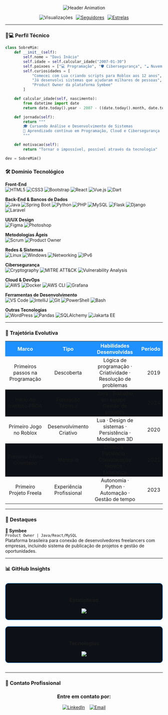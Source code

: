<p align="center">
  <img src="https://readme-typing-svg.demolab.com?font=Roboto+Slab&size=40&duration=4000&pause=1000&color=1E90FF&center=true&vCenter=true&width=500&lines=Desenvolvedor+Fullstack;Cibersegurança;Arquiteto+de+Nuvem+AWS" alt="Header Animation" />
</p>

<div align="center" style="display: flex; gap: 10px; justify-content: center; flex-wrap: wrap;">
  <img src="https://komarev.com/ghpvc/?username=Davi-Stars&style=for-the-badge&color=000000&label=Visualizações&labelColor=1E90FF" alt="Visualizações">
  <a href="https://github.com/Davi-Stars?tab=followers">
    <img src="https://img.shields.io/github/followers/Davi-Stars?style=for-the-badge&logo=github&color=000000&label=Seguidores&labelColor=1E90FF" alt="Seguidores">
  </a>
  <a href="https://github.com/Davi-Stars?tab=stars">
    <img src="https://img.shields.io/github/stars/Davi-Stars?style=for-the-badge&logo=github&color=000000&label=Estrelas&labelColor=1E90FF" alt="Estrelas">
  </a>
</div>

---

### 👨💻 **Perfil Técnico**
```python
class SobreMim:
    def __init__(self):
        self.nome = "Davi Inácio"
        self.idade = self.calcular_idade("2007-01-30")
        self.paixoes = ["💻 Programação", "🛡️ Cibersegurança", "☁️ Nuvem"]
        self.curiosidades = [
            "Comecei com Lua criando scripts para Roblox aos 12 anos",
            "Já desenvolvi sistemas que ajudaram milhares de pessoas",
            "Product Owner da plataforma Symbee"
        ]

    def calcular_idade(self, nascimento):
        from datetime import date
        return date.today().year - 2007 - ((date.today().month, date.today().day) < (1, 30))

    def jornada(self):
        return """
        🎓 Cursando Análise e Desenvolvimento de Sistemas
        🌱 Aprendizado contínuo em Programação, Cloud e Cibersegurança
        """

    def motivacao(self):
        return "Tornar o impossível, possível através da tecnologia"

dev = SobreMim()

```

### 🛠️ **Domínio Tecnológico**

**Front-End**  
![HTML5](https://img.shields.io/badge/HTML5-E34F26?style=flat-square&logo=html5&logoColor=white)
![CSS3](https://img.shields.io/badge/CSS3-1572B6?style=flat-square&logo=css3&logoColor=white)
![Bootstrap](https://img.shields.io/badge/Bootstrap-7952B3?style=flat-square&logo=bootstrap&logoColor=white)
![React](https://img.shields.io/badge/React-20232A?style=flat-square&logo=react&logoColor=61DAFB)
![Vue.js](https://img.shields.io/badge/Vue.js-4FC08D?style=flat-square&logo=vuedotjs&logoColor=white)
![Dart](https://img.shields.io/badge/Dart-0175C2?style=flat-square&logo=dart&logoColor=white)

**Back-End & Bancos de Dados**  
![Java](https://img.shields.io/badge/Java-ED8B00?style=flat-square&logo=openjdk&logoColor=white)
![Spring Boot](https://img.shields.io/badge/Spring_Boot-6DB33F?style=flat-square&logo=spring-boot&logoColor=white)
![Python](https://img.shields.io/badge/Python-3776AB?style=flat-square&logo=python&logoColor=white)
![PHP](https://img.shields.io/badge/PHP-777BB4?style=flat-square&logo=php&logoColor=white)
![MySQL](https://img.shields.io/badge/MySQL-4479A1?style=flat-square&logo=mysql&logoColor=white)
![Flask](https://img.shields.io/badge/Flask-000000?style=flat-square&logo=flask&logoColor=white)
![Django](https://img.shields.io/badge/Django-092E20?style=flat-square&logo=django&logoColor=white)
![Laravel](https://img.shields.io/badge/Laravel-FF2D20?style=flat-square&logo=laravel&logoColor=white)

**UI/UX Design**  
![Figma](https://img.shields.io/badge/Figma-F24E1E?style=flat-square&logo=figma&logoColor=white)
![Photoshop](https://img.shields.io/badge/Photoshop-31A8FF?style=flat-square&logo=adobephotoshop&logoColor=white)

**Metodologias Ágeis**  
![Scrum](https://img.shields.io/badge/Scrum-6DB33F?style=flat-square&logo=scrutinizerci&logoColor=white)
![Product Owner](https://img.shields.io/badge/Product_Owner-FF9900?style=flat-square&logo=target&logoColor=white)

**Redes & Sistemas**  
![Linux](https://img.shields.io/badge/Linux-FCC624?style=flat-square&logo=linux&logoColor=black)
![Windows](https://img.shields.io/badge/Windows-0078D6?style=flat-square&logo=windows&logoColor=white)
![Networking](https://img.shields.io/badge/Redes-1E90FF?style=flat-square&logo=networkx&logoColor=white)
![IPv6](https://img.shields.io/badge/IPv6-32CD32?style=flat-square&logo=icloud&logoColor=white)

**Cibersegurança**  
![Cryptography](https://img.shields.io/badge/Criptografia-4B0082?style=flat-square&logo=keycdn&logoColor=white)
![MITRE ATT&CK](https://img.shields.io/badge/MITRE_ATT&CK-FF0000?style=flat-square&logo=windowsterminal&logoColor=white)
![Vulnerability Analysis](https://img.shields.io/badge/Análise_de_Vulnerabilidades-FFD700?style=flat-square&logo=securityscorecard&logoColor=black)

**Cloud & DevOps**  
![AWS](https://img.shields.io/badge/AWS-232F3E?style=flat-square&logo=amazon-aws&logoColor=white)
![Docker](https://img.shields.io/badge/Docker-2496ED?style=flat-square&logo=docker&logoColor=white)
![AWS CLI](https://img.shields.io/badge/AWS_CLI-FF9900?style=flat-square&logo=amazonaws&logoColor=white)
![Grafana](https://img.shields.io/badge/Grafana-F46800?style=flat-square&logo=grafana&logoColor=white)

**Ferramentas de Desenvolvimento**  
![VS Code](https://img.shields.io/badge/VS_Code-007ACC?style=flat-square&logo=visualstudiocode&logoColor=white)
![IntelliJ](https://img.shields.io/badge/IntelliJ-000000?style=flat-square&logo=intellijidea&logoColor=white)
![Git](https://img.shields.io/badge/Git-F05032?style=flat-square&logo=git&logoColor=white)
![PowerShell](https://img.shields.io/badge/PowerShell-5391FE?style=flat-square&logo=powershell&logoColor=white)
![Bash](https://img.shields.io/badge/Bash-4EAA25?style=flat-square&logo=gnubash&logoColor=white)

**Outras Tecnologias**  
![WordPress](https://img.shields.io/badge/WordPress-21759B?style=flat-square&logo=wordpress&logoColor=white)
![Pandas](https://img.shields.io/badge/Pandas-150458?style=flat-square&logo=pandas&logoColor=white)
![SQLAlchemy](https://img.shields.io/badge/SQLAlchemy-000000?style=flat-square&logo=sqlalchemy&logoColor=white)
![Jakarta EE](https://img.shields.io/badge/Jakarta_EE-EF2D5E?style=flat-square&logo=eclipseide&logoColor=white)

---

### 📜 **Trajetória Evolutiva**

<table align="center" style="width: 100%; border-collapse: collapse; text-align: center;">
  <tr style="background-color: #1E90FF; color: white;">
    <th width="30%">Marco</th>
    <th width="20%">Tipo</th>
    <th width="40%">Habilidades Desenvolvidas</th>
    <th width="10%" style="text-align: right;">Período</th>
  </tr>
  <tr>
    <td>Primeiros passos na Programação</td>
    <td>Descoberta</td>
    <td>Lógica de programação · Criatividade · Resolução de problemas</td>
    <td style="text-align: right;">‎ ‎ ‎ 2019</td>
  </tr>
  <tr style="background-color: #0d1117;">
    <td>Início no Instituto PROA</td>
    <td>Formação Técnica</td>
    <td>Java · Trabalho em equipe · Gestão de projetos</td>
    <td style="text-align: right;">2024</td>
  </tr>
  <tr>
    <td>Primeiro Jogo no Roblox</td>
    <td>Desenvolvimento Criativo</td>
    <td>Lua · Design de sistemas · Persistência · Modelagem 3D</td>
    <td style="text-align: right;">2020</td>
  </tr>
  <tr style="background-color: #0d1117;">
    <td>Primeiro Aluno Orientado</td>
    <td>Mentoria</td>
    <td>Didática · Paciência · Comunicação técnica · Liderança</td>
    <td style="text-align: right;">2021</td>
  </tr>
  <tr>
    <td>Primeiro Projeto Freela</td>
    <td>Experiência Profissional</td>
    <td>Autonomia · Python · Automação · Gestão de tempo</td>
    <td style="text-align: right;">2023</td>
  </tr>
</table>

---

### 🚀 **Destaques**

**🐝 Symbee**  
`Product Owner | Java/React/MySQL`  
Plataforma brasileira para conexão de desenvolvedores freelancers com empresas, incluindo sistema de publicação de projetos e gestão de oportunidades.

---

### 📊 **GitHub Insights**

<div align="center" style="display: grid; grid-template-columns: repeat(auto-fit, minmax(300px, 1fr)); gap: 20px; margin: 30px 0;">
  <div style="background: #0d1117; padding: 20px; border-radius: 10px; border: 1px solid #1E90FF;">
    <h3>Estatísticas</h3>
    <img src="https://github-readme-stats.vercel.app/api?username=Davi-Stars&show_icons=true&theme=dark&hide_border=true&bg_color=0d1117&title_color=1E90FF&icon_color=1E90FF"/>
  </div>
  
  <div style="background: #0d1117; padding: 20px; border-radius: 10px; border: 1px solid #1E90FF;">
    <h3>Tecnologias</h3>
    <img src="https://github-readme-stats.vercel.app/api/top-langs/?username=Davi-Stars&layout=compact&theme=dark&hide_border=true&bg_color=0d1117&title_color=1E90FF"/>
  </div>
</div>

---

### 📱 **Contato Profissional**

<div align="center">
  <h3>Entre em contato por:</h3>
  
  <div style="display: flex; gap: 15px; justify-content: center; margin-top: 10px;">
    <a href="https://www.linkedin.com/in/davi-inacio-ballestero" target="_blank">
      <img src="https://img.shields.io/badge/LinkedIn-0077B5?style=for-the-badge&logo=linkedin&logoColor=white" alt="LinkedIn">
    <a href="mailto:davicurso19@gmail.com">
      <img src="https://img.shields.io/badge/Gmail-D14836?style=for-the-badge&logo=gmail&logoColor=white" alt="Email">
    </a>
  </div>
</div>
